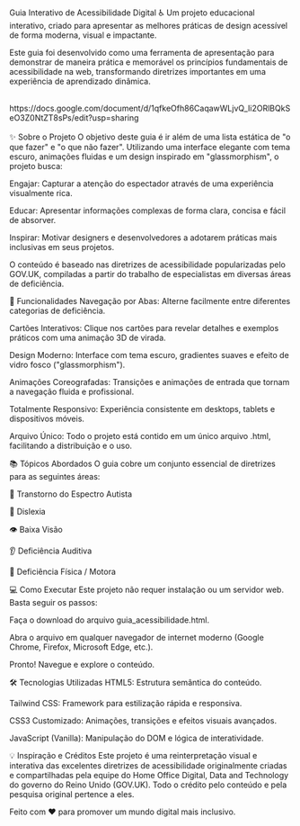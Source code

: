 Guia Interativo de Acessibilidade Digital ♿
Um projeto educacional interativo, criado para apresentar as melhores práticas de design acessível de forma moderna, visual e impactante.

Este guia foi desenvolvido como uma ferramenta de apresentação para demonstrar de maneira prática e memorável os princípios fundamentais de acessibilidade na web, transformando diretrizes importantes em uma experiência de aprendizado dinâmica.

<br>
https://docs.google.com/document/d/1qfkeOfh86CaqawWLjvQ_Ii2ORlBQkSeO3Z0NtZT8sPs/edit?usp=sharing
<br>
<br>
✨ Sobre o Projeto
O objetivo deste guia é ir além de uma lista estática de "o que fazer" e "o que não fazer". Utilizando uma interface elegante com tema escuro, animações fluidas e um design inspirado em "glassmorphism", o projeto busca:

Engajar: Capturar a atenção do espectador através de uma experiência visualmente rica.

Educar: Apresentar informações complexas de forma clara, concisa e fácil de absorver.

Inspirar: Motivar designers e desenvolvedores a adotarem práticas mais inclusivas em seus projetos.

O conteúdo é baseado nas diretrizes de acessibilidade popularizadas pelo GOV.UK, compiladas a partir do trabalho de especialistas em diversas áreas de deficiência.

🚀 Funcionalidades
Navegação por Abas: Alterne facilmente entre diferentes categorias de deficiência.

Cartões Interativos: Clique nos cartões para revelar detalhes e exemplos práticos com uma animação 3D de virada.

Design Moderno: Interface com tema escuro, gradientes suaves e efeito de vidro fosco ("glassmorphism").

Animações Coreografadas: Transições e animações de entrada que tornam a navegação fluida e profissional.

Totalmente Responsivo: Experiência consistente em desktops, tablets e dispositivos móveis.

Arquivo Único: Todo o projeto está contido em um único arquivo .html, facilitando a distribuição e o uso.

📚 Tópicos Abordados
O guia cobre um conjunto essencial de diretrizes para as seguintes áreas:

🧠 Transtorno do Espectro Autista

📖 Dislexia

👁️ Baixa Visão

👂 Deficiência Auditiva

🦾 Deficiência Física / Motora

💻 Como Executar
Este projeto não requer instalação ou um servidor web. Basta seguir os passos:

Faça o download do arquivo guia_acessibilidade.html.

Abra o arquivo em qualquer navegador de internet moderno (Google Chrome, Firefox, Microsoft Edge, etc.).

Pronto! Navegue e explore o conteúdo.

🛠️ Tecnologias Utilizadas
HTML5: Estrutura semântica do conteúdo.

Tailwind CSS: Framework para estilização rápida e responsiva.

CSS3 Customizado: Animações, transições e efeitos visuais avançados.

JavaScript (Vanilla): Manipulação do DOM e lógica de interatividade.

💡 Inspiração e Créditos
Este projeto é uma reinterpretação visual e interativa das excelentes diretrizes de acessibilidade originalmente criadas e compartilhadas pela equipe do Home Office Digital, Data and Technology do governo do Reino Unido (GOV.UK). Todo o crédito pelo conteúdo e pela pesquisa original pertence a eles.

Feito com ❤️ para promover um mundo digital mais inclusivo.
